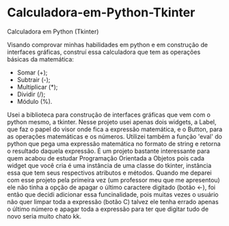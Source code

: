 # Calculadora-em-Python-Tkinter
Calculadora em Python (Tkinter)

Visando comprovar minhas habilidades em python e em construção de interfaces gráficas,
construí essa calculadora que tem as operações básicas da matemática:

- Somar (+);
- Subtrair (-);
- Multiplicar (*);
- Dividir (/);
- Módulo (%).

Usei a biblioteca para construção de interfaces gráficas que vem com o python mesmo, a tkinter.
Nesse projeto usei apenas dois widgets, a Label, que faz o papel do visor onde fica a expressão matemática,
e o Button, para as operações matemáticas e os números. Utilizei também a função 'eval' do python
que pega uma expressão matemática no formato de string e retorna o resultado daquela expressão.
É um projeto bastante interessante para quem acabou de estudar Programação Orientada a Objetos
pois cada widget que você cria é uma instância de uma classe do tkinter,
instância essa que tem seus respectivos atributos e métodos.
Quando me deparei com esse projeto pela primeira vez (um professor meu que me apresentou)
ele não tinha a opção de apagar o último caractere digitado (botão ←),
foi então que decidi adicionar essa funcinalidade, pois muitas vezes o usuário não quer limpar toda a expressão (botão C)
talvez ele tenha errado apenas o último número e apagar toda a expressão para ter que digitar tudo de novo seria muito chato kk.
